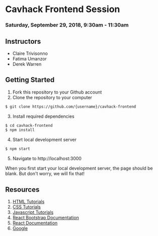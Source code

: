 # Cavhack Frontend Session

### Saturday, September 29, 2018, 9:30am - 11:30am


## Instructors

- Claire Trivisonno
- Fatima Umanzor
- Derek Warren


## Getting Started

1. Fork this repository to your Github account
2. Clone the repository to your computer
``` sh
$ git clone https://github.com/{username}/cavhack-frontend
```
3. Install required dependencies
``` sh
$ cd cavhack-frontend
$ npm install
```
4. Start local development server
``` sh
$ npm start
```
5. Navigate to http://localhost:3000

When you first start your local development server, the page should be blank. But don't worry, we will fix that!


## Resources
1. [HTML Tutorials](https://www.w3schools.com/html/)
2. [CSS Tutorials](https://www.w3schools.com/css/default.asp)
3. [Javascript Tutorials](https://www.w3schools.com/js/default.asp)
4. [React Bootstrap Documentation](https://react-bootstrap.github.io/getting-started/introduction/)
5. [React Documentation](https://reactjs.org/docs/getting-started.html)
6. [Google](https://google.com)
